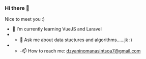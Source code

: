 ### Hi there 👋

<!--
**Dzyanino/Dzyanino** is a ✨ _special_ ✨ repository because its `README.md` (this file) appears on your GitHub profile.

Here are some ideas to get you started:

- 🔭 I’m currently working on ...
- 👯 I’m looking to collaborate on ...
- 🤔 I’m looking for help with ...
- 😄 Pronouns: ...
- ⚡ Fun fact: ...
-->
Nice to meet you :)
- 🌱 I’m currently learning VueJS and Laravel
- - 💬 Ask me about data stuctures and algorithms......jk :)
- - -📫 How to reach me: dzyaninomanasintsoa7@gmail.com
